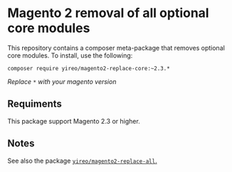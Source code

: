 # Magento 2 removal of all optional core modules
This repository contains a composer meta-package that removes optional core modules. To install, use the following:

    composer require yireo/magento2-replace-core:~2.3.*

_Replace `*` with your magento version_

## Requiments

This package support Magento 2.3 or higher.

## Notes

See also the package [`yireo/magento2-replace-all`.](https://github.com/yireo/magento2-replace-all)
